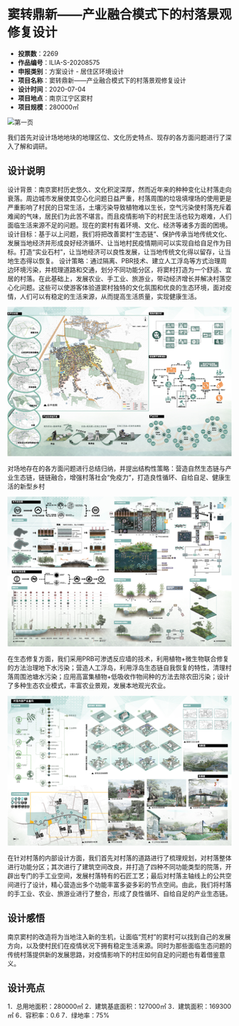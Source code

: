 # 窦转鼎新——产业融合模式下的村落景观修复设计 
- **投票数**：2269
- **作品编号**：ILIA-S-20208575
- **申报类别**：方案设计 - 居住区环境设计
- **项目名称**：窦转鼎新——产业融合模式下的村落景观修复设计
- **设计时间**：2020-07-04
- **项目地点**：南京江宁区窦村
- **项目规模**：280000㎡

![第一页](822f97fe528e1207fdc0fb2308fcea31.jpg)

我们首先对设计场地地块的地理区位、文化历史特点、现存的各方面问题进行了深入了解和调研。
## 设计说明

设计背景：南京窦村历史悠久、文化积淀深厚，然而近年来的种种变化让村落走向衰落。周边城市发展使其空心化问题日益严重，村落周围的垃圾填埋场的使用更是严重影响了村民的日常生活，土壤污染导致植物难以生长，空气污染使村落充斥着难闻的气味，居民们为此苦不堪言。而且疫情影响下的村民生活也较为艰难，人们面临生活来源不足的问题。现在的窦村有着环境、文化、经济等诸多方面的困境。
设计目标：基于以上问题，我们将把改善窦村“生态链”、保护传承当地传统文化、发展当地经济并形成良好经济循环、让当地村民疫情期间可以实现自给自足作为目标。打造“实业石村”，让当地经济可以良性发展，让当地传统文化得以留存，让当地生态得以恢复。
设计策略：通过隔离、PBR技术、建立人工浮岛等方式治理周边环境污染，并梳理道路和交通，划分不同功能分区，将窦村打造为一个舒适、宜居的村落。在此基础上，发展农业、手工业、旅游业，带动经济增长并解决村落空心化问题。这些可以使游客体验道窦村独特的文化氛围和优良的生态环境，面对疫情，人们可以有稳定的生活来源，从而提高生活质量，实现健康生活。

![第二页](7a67d30779f7d73e0751d24310cc4e02.jpg)

对场地存在的各方面问题进行总结归纳，并提出结构性策略：营造自然生态链与产业生态链，链链融合，增强村落社会“免疫力”，打造良性循环、自给自足、健康生活的新型乡村

![第三页](a324c0b922536b838f183c39ea2db348.jpg)

在生态修复方面，我们采用PRB可渗透反应墙的技术，利用植物+微生物联合修复的方法治理地下水污染；营造人工浮岛，利用浮岛生态链自我恢复的特性，清理村落周围池塘水污染；应用高富集植物+低吸收作物间种的方法去除农田污染；设计了多种生态农业模式，丰富农业景观，发展本地观光农业。

![第四页](b5237d142b68cb3a8492d2fd0b1f37fa.jpg)

在针对村落的内部设计方面，我们首先对村落的道路进行了梳理规划，对村落整体进行功能分区；其次进行了建筑空间改良，并打造了四种不同功能类型的院落，开辟出专门的手工业空间，发展村落特有的石匠工艺；最后对村落主轴线上的公共空间进行了设计，精心营造出多个功能丰富多姿多彩的节点空间。由此，我们将村落的手工业、农业、旅游业进行了整合，形成了良性循环、自给自足的产业生态链。
## 设计感悟

南京窦村的改造将为当地注入新的生机，让面临“荒村”的窦村可以找到自己的发展方向，以及使村民们在疫情状况下拥有稳定生活来源。同时为那些面临生态问题的传统村落提供新的发展思路，对疫情影响下的村庄如何自足的问题也有着借鉴意义。
## 设计亮点

1．总用地面积：280000㎡
2．建筑基底面积：127000㎡
3．建筑面积：169300㎡
6．容积率：0.6
7．绿地率：75%
